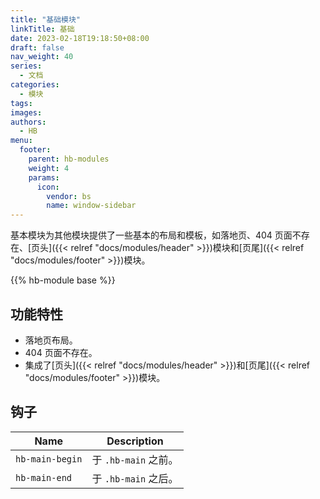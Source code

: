 ```yaml
---
title: "基础模块"
linkTitle: 基础
date: 2023-02-18T19:18:50+08:00
draft: false
nav_weight: 40
series:
  - 文档
categories:
  - 模块
tags:
images:
authors:
  - HB
menu:
  footer:
    parent: hb-modules
    weight: 4
    params:
      icon:
        vendor: bs
        name: window-sidebar
---
```


基本模块为其他模块提供了一些基本的布局和模板，如落地页、404 页面不存在、[页头]({{< relref "docs/modules/header" >}})模块和[页尾]({{< relref "docs/modules/footer" >}})模块。

<!--more-->

{{% hb-module base %}}

## 功能特性

- 落地页布局。
- 404 页面不存在。
- 集成了[页头]({{< relref "docs/modules/header" >}})和[页尾]({{< relref "docs/modules/footer" >}})模块。

## 钩子

| Name            | Description          |
| --------------- | -------------------- |
| `hb-main-begin` | 于 `.hb-main` 之前。 |
| `hb-main-end`   | 于 `.hb-main` 之后。 |
